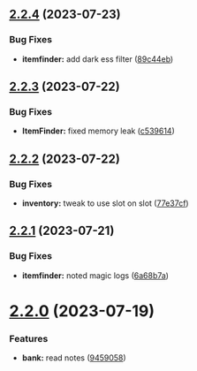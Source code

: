 ## [2.2.4](https://github.com/Torwent/SRL-T/compare/v2.2.3...v2.2.4) (2023-07-23)


### Bug Fixes

* **itemfinder:** add dark ess filter ([89c44eb](https://github.com/Torwent/SRL-T/commit/89c44eb8ba045b5df990329e41a40557dc148b0d))



## [2.2.3](https://github.com/Torwent/SRL-T/compare/v2.2.2...v2.2.3) (2023-07-22)


### Bug Fixes

* **ItemFinder:** fixed memory leak ([c539614](https://github.com/Torwent/SRL-T/commit/c53961466d0e95bc60853fc7ffc60e94eb826799))



## [2.2.2](https://github.com/Torwent/SRL-T/compare/v2.2.1...v2.2.2) (2023-07-22)


### Bug Fixes

* **inventory:** tweak to use slot on slot ([77e37cf](https://github.com/Torwent/SRL-T/commit/77e37cf5222fb7b68a6ccb3771f484e330bbe5ba))



## [2.2.1](https://github.com/Torwent/SRL-T/compare/v2.2.0...v2.2.1) (2023-07-21)


### Bug Fixes

* **itemfinder:** noted magic logs ([6a68b7a](https://github.com/Torwent/SRL-T/commit/6a68b7a81e492f6c6caa29d1a8d187ef786b851e))



# [2.2.0](https://github.com/Torwent/SRL-T/compare/v2.1.2...v2.2.0) (2023-07-19)


### Features

* **bank:** read notes ([9459058](https://github.com/Torwent/SRL-T/commit/9459058ff8fd28a3c61d57a81759656d6a24987b))



